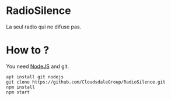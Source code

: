 # RadioSilence
La seul radio qui ne difuse pas.

# How to ?
You need [NodeJS](https://nodejs.org/en/) and git.
```
apt install git nodejs
git clone https://github.com/CloudsdaleGroup/RadioSilence.git
npm install
npm start
```